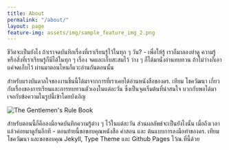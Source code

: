 ```yaml
---
title: About
permalink: "/about/"
layout: page
feature-img: assets/img/sample_feature_img_2.png
---
```


ชีวิตจะเป็นยังไง ถ้าเราจดบันทึกเรื่องที่เราเรียนรู้ไว้ในทุก ๆ วัน? - เพื่อให้รู้ เราก็มาลองทำดู ความรู้ หรือสิ่งที่เราเรียนรู้ก็มีได้ในทุก ๆ เรื่อง จดและเก็บสะสมไว้ ว่าง ๆ ก็ได้มานั่งอ่านทบทวน ถ้าไม่ว่างก็เอาแค่จดเก็บไว้ ผ่านมาตอนไหนก็แวะอ่านกันตอนนั้น

สำหรับแรงบันดาลใจของงานชิ้นนี้ได้มาจากการที่เราเคยได้อ่านหนังสือของดร. เทียม โชควัฒนา เกี่ยวกับเรื่องของการเรียนและการทบทวนตัวเองในแต่ละวัน ซึ่งเป็นจุดเริ่มต้นที่น่าสนใจ บวกกับพอได้มาเจอกับข้อความในรูปนี้เข้าโดยบังเอิญ

![The Gentlemen's Rule Book](https://res.cloudinary.com/sdees-reallife/image/upload/c_scale,w_600/v1550154518/Screenshot_20190205-184002.png)

สำหรับตอนนี้ก็คือลงมือจดบันทึกความรู้ต่าง ๆ ไว้ในแต่ละวัน ส่วนผลลัพธ์จะเป็นยังไงนั้น เมื่อถึงเวลาแล้วค่อยมาดูกันอีกที - ตอนท้ายนี้ขอขอบคุณหนังสือ คำสอน และ ต้นแบบการลงมือทำของดร. เทียม โชควัฒนา และขอขอบคุณ Jekyll, Type Theme และ Github Pages ไว้ณ.ที่นี้ด้วย

